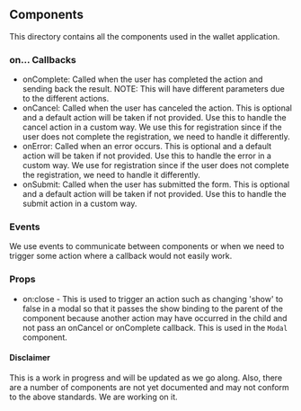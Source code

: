 ## Components

This directory contains all the components used in the wallet application.

### on... Callbacks

- onComplete: Called when the user has completed the action and sending back the result. NOTE: This will have different parameters due to the different actions.
- onCancel: Called when the user has canceled the action. This is optional and a default action will be taken if not provided. Use this to handle the cancel action in a custom way. We use this for registration since if the user does not complete the registration, we need to handle it differently.
- onError: Called when an error occurs. This is optional and a default action will be taken if not provided. Use this to handle the error in a custom way. We use for registration since if the user does not complete the registration, we need to handle it differently.
- onSubmit: Called when the user has submitted the form. This is optional and a default action will be taken if not provided. Use this to handle the submit action in a custom way.

### Events

We use events to communicate between components or when we need to trigger some action where a callback would not easily work.

### Props

- on:close - This is used to trigger an action such as changing 'show' to false in a modal so that it passes the show binding to the parent of the component because another action may have occurred in the child and not pass an onCancel or onComplete callback. This is used in the `Modal` component.

#### Disclaimer

This is a work in progress and will be updated as we go along. Also, there are a number of components are not yet documented and may not conform to the above standards. We are working on it.
